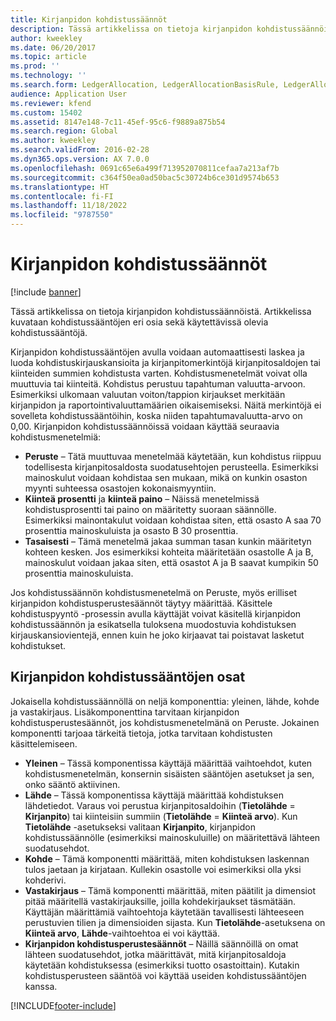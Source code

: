 ```yaml
---
title: Kirjanpidon kohdistussäännöt
description: Tässä artikkelissa on tietoja kirjanpidon kohdistussäännöistä. Artikkelissa kuvataan kohdistussääntöjen eri osia sekä käytettävissä olevia kohdistussääntöjä.
author: kweekley
ms.date: 06/20/2017
ms.topic: article
ms.prod: ''
ms.technology: ''
ms.search.form: LedgerAllocation, LedgerAllocationBasisRule, LedgerAllocationRequest, LedgerAllocationRule
audience: Application User
ms.reviewer: kfend
ms.custom: 15402
ms.assetid: 8147e148-7c11-45ef-95c6-f9889a875b54
ms.search.region: Global
ms.author: kweekley
ms.search.validFrom: 2016-02-28
ms.dyn365.ops.version: AX 7.0.0
ms.openlocfilehash: 0691c65e6a499f713952070811cefaa7a213af7b
ms.sourcegitcommit: c364f50ea0ad50bac5c30724b6ce301d9574b653
ms.translationtype: HT
ms.contentlocale: fi-FI
ms.lasthandoff: 11/18/2022
ms.locfileid: "9787550"
---
```

# <a name="ledger-allocation-rules"></a>Kirjanpidon kohdistussäännöt

[!include [banner](../includes/banner.md)]

Tässä artikkelissa on tietoja kirjanpidon kohdistussäännöistä. Artikkelissa kuvataan kohdistussääntöjen eri osia sekä käytettävissä olevia kohdistussääntöjä.

Kirjanpidon kohdistussääntöjen avulla voidaan automaattisesti laskea ja luoda kohdistuskirjauskansioita ja kirjanpitomerkintöjä kirjanpitosaldojen tai kiinteiden summien kohdistusta varten. Kohdistusmenetelmät voivat olla muuttuvia tai kiinteitä. Kohdistus perustuu tapahtuman valuutta-arvoon. Esimerkiksi ulkomaan valuutan voiton/tappion kirjaukset merkitään kirjanpidon ja raportointivaluuttamäärien oikaisemiseksi. Näitä merkintöjä ei sovelleta kohdistussääntöihin, koska niiden tapahtumavaluutta-arvo on 0,00. Kirjanpidon kohdistussäännöissä voidaan käyttää seuraavia kohdistusmenetelmiä:

-   **Peruste** – Tätä muuttuvaa menetelmää käytetään, kun kohdistus riippuu todellisesta kirjanpitosaldosta suodatusehtojen perusteella. Esimerkiksi mainoskulut voidaan kohdistaa sen mukaan, mikä on kunkin osaston myynti suhteessa osastojen kokonaismyyntiin.
-   **Kiinteä prosentti** ja **kiinteä paino** – Näissä menetelmissä kohdistusprosentti tai paino on määritetty suoraan säännölle. Esimerkiksi mainontakulut voidaan kohdistaa siten, että osasto A saa 70 prosenttia mainoskuluista ja osasto B 30 prosenttia.
-   **Tasaisesti** – Tämä menetelmä jakaa summan tasan kunkin määritetyn kohteen kesken. Jos esimerkiksi kohteita määritetään osastolle A ja B, mainoskulut voidaan jakaa siten, että osastot A ja B saavat kumpikin 50 prosenttia mainoskuluista.

Jos kohdistussäännön kohdistusmenetelmä on Peruste, myös erilliset kirjanpidon kohdistusperustesäännöt täytyy määrittää. Käsittele kohdistuspyyntö -prosessin avulla käyttäjät voivat käsitellä kirjanpidon kohdistussäännön ja esikatsella tuloksena muodostuvia kohdistuksen kirjauskansiovientejä, ennen kuin he joko kirjaavat tai poistavat lasketut kohdistukset.

## <a name="components-of-ledger-allocation-rules"></a>Kirjanpidon kohdistussääntöjen osat
Jokaisella kohdistussäännöllä on neljä komponenttia: yleinen, lähde, kohde ja vastakirjaus. Lisäkomponenttina tarvitaan kirjanpidon kohdistusperustesäännöt, jos kohdistusmenetelmänä on Peruste. Jokainen komponentti tarjoaa tärkeitä tietoja, jotka tarvitaan kohdistusten käsittelemiseen.

-   **Yleinen** – Tässä komponentissa käyttäjä määrittää vaihtoehdot, kuten kohdistusmenetelmän, konsernin sisäisten sääntöjen asetukset ja sen, onko sääntö aktiivinen.
-   **Lähde** – Tässä komponentissa käyttäjä määrittää kohdistuksen lähdetiedot. Varaus voi perustua kirjanpitosaldoihin (**Tietolähde**  =  **Kirjanpito**) tai kiinteisiin summiin (**Tietolähde**  =  **Kiinteä arvo**). Kun **Tietolähde** -asetukseksi valitaan **Kirjanpito**, kirjanpidon kohdistussäännölle (esimerkiksi mainoskuluille) on määritettävä lähteen suodatusehdot.
-   **Kohde** – Tämä komponentti määrittää, miten kohdistuksen laskennan tulos jaetaan ja kirjataan. Kullekin osastolle voi esimerkiksi olla yksi kohderivi.
-   **Vastakirjaus** – Tämä komponentti määrittää, miten päätilit ja dimensiot pitää määritellä vastakirjauksille, joilla kohdekirjaukset täsmätään. Käyttäjän määrittämiä vaihtoehtoja käytetään tavallisesti lähteeseen perustuvien tilien ja dimensioiden sijasta. Kun **Tietolähde**-asetuksena on **Kiinteä arvo**, **Lähde**-vaihtoehtoa ei voi käyttää.
-   **Kirjanpidon kohdistusperustesäännöt** – Näillä säännöillä on omat lähteen suodatusehdot, jotka määrittävät, mitä kirjanpitosaldoja käytetään kohdistuksessa (esimerkiksi tuotto osastoittain). Kutakin kohdistusperusteen sääntöä voi käyttää useiden kohdistussääntöjen kanssa.






[!INCLUDE[footer-include](../../includes/footer-banner.md)]
